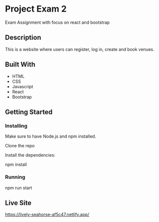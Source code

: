 # Project Exam 2

Exam Assignment with focus on react and bootstrap

## Description

This is a website where users can register, log in, create and book venues.

## Built With

- HTML
- CSS
- Javascript
- React
- Bootstrap

## Getting Started

### Installing

Make sure to have Node.js and npm installed.

Clone the repo

Install the dependencies:

npm install


### Running

npm run start




## Live Site

https://lively-seahorse-af5c47.netlify.app/

